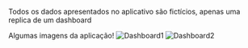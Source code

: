 Todos os dados apresentados no aplicativo são fictícios, apenas uma replica de um dashboard

Algumas imagens da aplicação!
![Dashboard1](https://github.com/ArthurScarcela/Dashboard-Interface/assets/99052748/1be54a13-7c97-4a31-892a-163b953fc26c)
![Dashboard2](https://github.com/ArthurScarcela/Dashboard-Interface/assets/99052748/a7ecdcaf-a3cf-439e-a49e-02ac7a91be8a)
